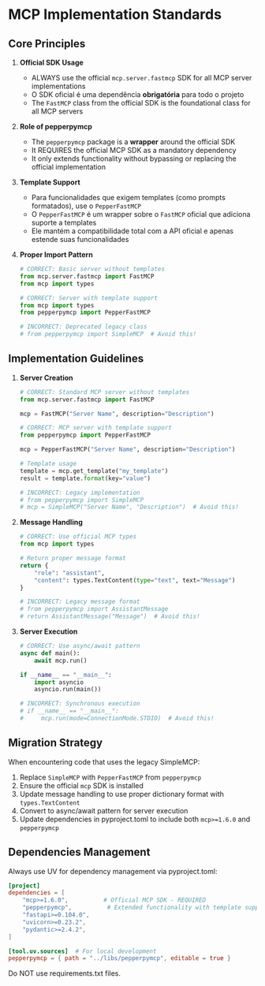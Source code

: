 # MCP Implementation Standards

## Core Principles

1. **Official SDK Usage**
   - ALWAYS use the official `mcp.server.fastmcp` SDK for all MCP server implementations
   - O SDK oficial é uma dependência **obrigatória** para todo o projeto
   - The `FastMCP` class from the official SDK is the foundational class for all MCP servers

2. **Role of pepperpymcp**
   - The `pepperpymcp` package is a **wrapper** around the official SDK
   - It REQUIRES the official MCP SDK as a mandatory dependency
   - It only extends functionality without bypassing or replacing the official implementation

3. **Template Support**
   - Para funcionalidades que exigem templates (como prompts formatados), use o `PepperFastMCP`
   - O `PepperFastMCP` é um wrapper sobre o `FastMCP` oficial que adiciona suporte a templates
   - Ele mantém a compatibilidade total com a API oficial e apenas estende suas funcionalidades

4. **Proper Import Pattern**
   ```python
   # CORRECT: Basic server without templates
   from mcp.server.fastmcp import FastMCP
   from mcp import types
   
   # CORRECT: Server with template support
   from mcp import types
   from pepperpymcp import PepperFastMCP
   
   # INCORRECT: Deprecated legacy class
   # from pepperpymcp import SimpleMCP  # Avoid this!
   ```

## Implementation Guidelines

1. **Server Creation**
   ```python
   # CORRECT: Standard MCP server without templates
   from mcp.server.fastmcp import FastMCP
   
   mcp = FastMCP("Server Name", description="Description")
   ```
   
   ```python
   # CORRECT: MCP server with template support
   from pepperpymcp import PepperFastMCP
   
   mcp = PepperFastMCP("Server Name", description="Description")
   
   # Template usage
   template = mcp.get_template("my_template")
   result = template.format(key="value")
   ```
   
   ```python
   # INCORRECT: Legacy implementation
   # from pepperpymcp import SimpleMCP
   # mcp = SimpleMCP("Server Name", "Description")  # Avoid this!
   ```

2. **Message Handling**
   ```python
   # CORRECT: Use official MCP types
   from mcp import types
   
   # Return proper message format
   return {
       "role": "assistant", 
       "content": types.TextContent(type="text", text="Message")
   }
   
   # INCORRECT: Legacy message format
   # from pepperpymcp import AssistantMessage
   # return AssistantMessage("Message")  # Avoid this!
   ```

3. **Server Execution**
   ```python
   # CORRECT: Use async/await pattern
   async def main():
       await mcp.run()
   
   if __name__ == "__main__":
       import asyncio
       asyncio.run(main())
   
   # INCORRECT: Synchronous execution
   # if __name__ == "__main__":
   #     mcp.run(mode=ConnectionMode.STDIO)  # Avoid this!
   ```

## Migration Strategy

When encountering code that uses the legacy SimpleMCP:

1. Replace `SimpleMCP` with `PepperFastMCP` from `pepperpymcp`
2. Ensure the official `mcp` SDK is installed
3. Update message handling to use proper dictionary format with `types.TextContent`
4. Convert to async/await pattern for server execution
5. Update dependencies in pyproject.toml to include both `mcp>=1.6.0` and `pepperpymcp`

## Dependencies Management

Always use UV for dependency management via pyproject.toml:

```toml
[project]
dependencies = [
    "mcp>=1.6.0",          # Official MCP SDK - REQUIRED
    "pepperpymcp",          # Extended functionality with template support
    "fastapi>=0.104.0",
    "uvicorn>=0.23.2",
    "pydantic>=2.4.2",
]

[tool.uv.sources]  # For local development
pepperpymcp = { path = "../libs/pepperpymcp", editable = true }
```

Do NOT use requirements.txt files. 